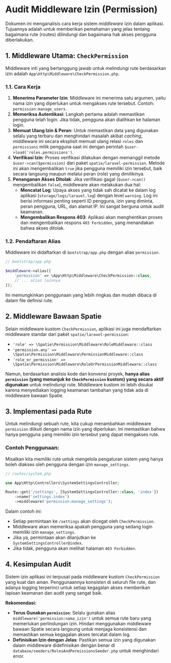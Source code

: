 # Audit Middleware Izin (Permission)

Dokumen ini menganalisis cara kerja sistem *middleware* izin dalam aplikasi. Tujuannya adalah untuk memberikan pemahaman yang jelas tentang bagaimana rute (routes) dilindungi dan bagaimana hak akses pengguna diberlakukan.

## 1. Middleware Utama: `CheckPermission`

Middleware inti yang bertanggung jawab untuk melindungi rute berdasarkan izin adalah `App\Http\Middleware\CheckPermission.php`.

### 1.1. Cara Kerja

1.  **Menerima Parameter Izin**: Middleware ini menerima satu argumen, yaitu nama izin yang diperlukan untuk mengakses rute tersebut. Contoh: `permission:manage_users`.
2.  **Memeriksa Autentikasi**: Langkah pertama adalah memastikan pengguna telah login. Jika tidak, pengguna akan dialihkan ke halaman login.
3.  **Memuat Ulang Izin & Peran**: Untuk memastikan data yang digunakan selalu yang terbaru dan menghindari masalah akibat *caching*, middleware ini secara eksplisit memuat ulang relasi `roles` dan `permissions` milik pengguna saat ini dengan perintah `$user->load('roles.permissions')`.
4.  **Verifikasi Izin**: Proses verifikasi dilakukan dengan memanggil metode `$user->can($permission)` dari paket `spatie/laravel-permission`. Metode ini akan mengembalikan `true` jika pengguna memiliki izin tersebut, baik secara langsung maupun melalui peran (role) yang dimilikinya.
5.  **Penanganan Akses Ditolak**: Jika verifikasi gagal (`$user->can()` mengembalikan `false`), middleware akan melakukan dua hal:
    *   **Mencatat Log**: Upaya akses yang tidak sah dicatat ke dalam log aplikasi (`storage/logs/laravel.log`) dengan level `warning`. Log ini berisi informasi penting seperti ID pengguna, izin yang diminta, peran pengguna, URL, dan alamat IP. Ini sangat berguna untuk audit keamanan.
    *   **Mengembalikan Respons 403**: Aplikasi akan menghentikan proses dan mengembalikan respons `403 Forbidden`, yang menandakan bahwa akses ditolak.

### 1.2. Pendaftaran Alias

Middleware ini didaftarkan di `bootstrap/app.php` dengan alias `permission`.

```php
// bootstrap/app.php

$middleware->alias([
    'permission' => \App\Http\Middleware\CheckPermission::class,
    // ... alias lainnya
]);
```

Ini memungkinkan penggunaan yang lebih ringkas dan mudah dibaca di dalam file definisi rute.

## 2. Middleware Bawaan Spatie

Selain middleware kustom `CheckPermission`, aplikasi ini juga mendaftarkan middleware standar dari paket `spatie/laravel-permission`:

-   `'role' => \Spatie\Permission\Middleware\RoleMiddleware::class`
-   `'permission.any' => \Spatie\Permission\Middleware\PermissionMiddleware::class`
-   `'role_or_permission' => \Spatie\Permission\Middleware\RoleOrPermissionMiddleware::class`

Namun, berdasarkan analisis kode dan konvensi proyek, **hanya alias `permission` (yang menunjuk ke `CheckPermission` kustom) yang secara aktif digunakan** untuk melindungi rute. Middleware kustom ini lebih disukai karena menyediakan logging keamanan tambahan yang tidak ada di middleware bawaan Spatie.

## 3. Implementasi pada Rute

Untuk melindungi sebuah rute, kita cukup menambahkan middleware `permission` diikuti dengan nama izin yang diperlukan. Ini memastikan bahwa hanya pengguna yang memiliki izin tersebut yang dapat mengakses rute.

### Contoh Penggunaan:

Misalkan kita memiliki rute untuk mengelola pengaturan sistem yang hanya boleh diakses oleh pengguna dengan izin `manage_settings`.

```php
// routes/system.php

use App\Http\Controllers\SystemSettingsController;

Route::get('/settings', [SystemSettingsController::class, 'index'])
    ->name('settings.index')
    ->middleware('permission:manage_settings');
```

Dalam contoh ini:

-   Setiap permintaan ke `/settings` akan dicegat oleh `CheckPermission`.
-   Middleware akan memeriksa apakah pengguna yang sedang login memiliki izin `manage_settings`.
-   Jika ya, permintaan akan dilanjutkan ke `SystemSettingsController@index`.
-   Jika tidak, pengguna akan melihat halaman `403 Forbidden`.

## 4. Kesimpulan Audit

Sistem izin aplikasi ini terpusat pada middleware kustom `CheckPermission` yang kuat dan aman. Penggunaannya konsisten di seluruh file rute, dan adanya logging terperinci untuk setiap kegagalan akses memberikan lapisan keamanan dan audit yang sangat baik.

**Rekomendasi:**

-   **Terus Gunakan `permission`**: Selalu gunakan alias `middleware('permission:nama_izin')` untuk semua rute baru yang memerlukan perlindungan izin. Hindari menggunakan middleware bawaan Spatie secara langsung untuk menjaga konsistensi dan memastikan semua kegagalan akses tercatat dalam log.
-   **Definisikan Izin dengan Jelas**: Pastikan semua izin yang digunakan dalam middleware didefinisikan dengan benar di `database/seeders/RolesAndPermissionsSeeder.php` untuk menghindari error.
